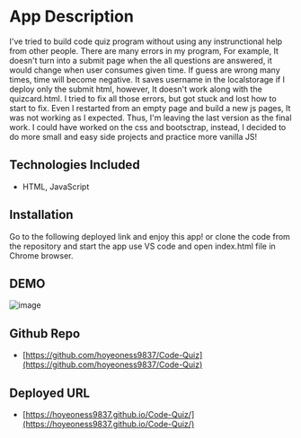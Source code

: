 # App Description

I've tried to build code quiz program without using any instrunctional help from other people.
There are many errors in my program, For example, It doesn't turn into a submit page when the all questions are answered, it would change when user consumes given time. If guess are wrong many times, time will become negative. 
It saves username in the localstorage if I deploy only the submit html, however, It doesn't work along with the quizcard.html. I tried to fix all those errors, but got stuck and lost how to start to fix. Even I restarted from an empty page and build a new js pages, It was not working as I expected. Thus, I'm leaving the last version as the final work. I could have worked on the css and bootsctrap, instead, I decided to do more small and easy side projects and practice more vanilla JS! 

## Technologies Included

- HTML, JavaScript

## Installation

Go to the following deployed link and enjoy this app! or clone the code from the repository and start the app
use VS code and open index.html file in Chrome browser.

## DEMO

![image](https://user-images.githubusercontent.com/58324084/87889893-c00e9c00-c9e8-11ea-9098-a1b7b284bba9.png)

## Github Repo

- [https://github.com/hoyeoness9837/Code-Quiz](https://github.com/hoyeoness9837/Code-Quiz)

## Deployed URL

- [https://hoyeoness9837.github.io/Code-Quiz/](https://hoyeoness9837.github.io/Code-Quiz/)

